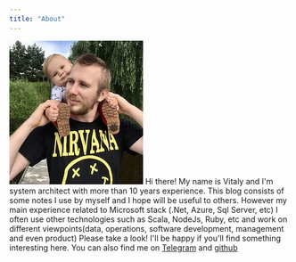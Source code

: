 ```yaml
---
title: "About"
---
```

<img src="/assets/img/sample/about.jpg" alt="about" class="left"> Hi there! My name is Vitaly and I'm system architect with more than 10 years experience. This blog consists of some notes I use by myself and I hope will be useful to others.
However my main experience related to Microsoft stack (.Net, Azure, Sql Server, etc) I often use other technologies such as Scala, NodeJs, Ruby, etc and work on different viewpoints(data, operations, software development, management and even product)
Please take a look! I'll be happy if you'll find something interesting here. You can also find me on [Telegram](https://t.me/overtimehate) and [github](https://github.com/ondator)
